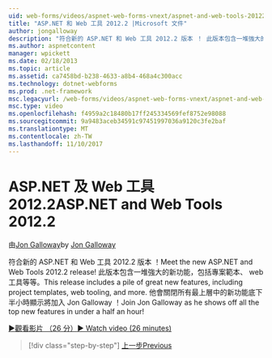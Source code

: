```yaml
---
uid: web-forms/videos/aspnet-web-forms-vnext/aspnet-and-web-tools-20122
title: "ASP.NET 和 Web 工具 2012.2 |Microsoft 文件"
author: jongalloway
description: "符合新的 ASP.NET 和 Web 工具 2012.2 版本 ！ 此版本包含一堆強大的新功能，包括專案範本、 web 工具等等。 羅..."
ms.author: aspnetcontent
manager: wpickett
ms.date: 02/18/2013
ms.topic: article
ms.assetid: ca7458bd-b238-4633-a8b4-468a4c300acc
ms.technology: dotnet-webforms
ms.prod: .net-framework
msc.legacyurl: /web-forms/videos/aspnet-web-forms-vnext/aspnet-and-web-tools-20122
msc.type: video
ms.openlocfilehash: f4959a2c18480b17ff245334569fef8752e98088
ms.sourcegitcommit: 9a9483aceb34591c97451997036a9120c3fe2baf
ms.translationtype: MT
ms.contentlocale: zh-TW
ms.lasthandoff: 11/10/2017
---
```

<a name="aspnet-and-web-tools-20122"></a><span data-ttu-id="3f664-105">ASP.NET 及 Web 工具 2012.2</span><span class="sxs-lookup"><span data-stu-id="3f664-105">ASP.NET and Web Tools 2012.2</span></span>
====================
<span data-ttu-id="3f664-106">由[Jon Galloway](https://github.com/jongalloway)</span><span class="sxs-lookup"><span data-stu-id="3f664-106">by [Jon Galloway](https://github.com/jongalloway)</span></span>

<span data-ttu-id="3f664-107">符合新的 ASP.NET 和 Web 工具 2012.2 版本 ！</span><span class="sxs-lookup"><span data-stu-id="3f664-107">Meet the new ASP.NET and Web Tools 2012.2 release!</span></span> <span data-ttu-id="3f664-108">此版本包含一堆強大的新功能，包括專案範本、 web 工具等等。</span><span class="sxs-lookup"><span data-stu-id="3f664-108">This release includes a pile of great new features, including project templates, web tooling, and more.</span></span> <span data-ttu-id="3f664-109">他會關閉所有最上層中的新功能底下半小時顯示將加入 Jon Galloway ！</span><span class="sxs-lookup"><span data-stu-id="3f664-109">Join Jon Galloway as he shows off all the top new features in under a half an hour!</span></span>

[<span data-ttu-id="3f664-110">&#9654;觀看影片 （26 分）</span><span class="sxs-lookup"><span data-stu-id="3f664-110">&#9654; Watch video (26 minutes)</span></span>](https://channel9.msdn.com/Blogs/ASP-NET-Site-Videos/aspnet-and-web-tools-20122)

>[!div class="step-by-step"]
[<span data-ttu-id="3f664-111">上一步</span><span class="sxs-lookup"><span data-stu-id="3f664-111">Previous</span></span>](getting-started-with-the-next-version-of-aspnet.md)
